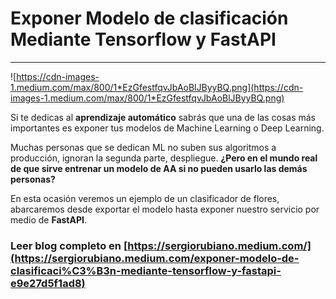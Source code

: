 # Exponer Modelo de clasificación Mediante Tensorflow y FastAPI

---

![https://cdn-images-1.medium.com/max/800/1*EzGfestfqvJbAoBlJByyBQ.png](https://cdn-images-1.medium.com/max/800/1*EzGfestfqvJbAoBlJByyBQ.png)

Si te dedicas al **aprendizaje automático** sabrás que una de las cosas más importantes es exponer tus modelos de Machine Learning o Deep Learning.

Muchas personas que se dedican ML no suben sus algoritmos a producción, ignoran la segunda parte, despliegue. **¿Pero en el mundo real de que sirve entrenar un modelo de AA si no pueden usarlo las demás personas?**

En esta ocasión veremos un ejemplo de un clasificador de flores, abarcaremos desde exportar el modelo hasta exponer nuestro servicio por medio de **FastAPI**.

### Leer blog completo en [https://sergiorubiano.medium.com/](https://sergiorubiano.medium.com/exponer-modelo-de-clasificaci%C3%B3n-mediante-tensorflow-y-fastapi-e9e27d5f1ad8)
